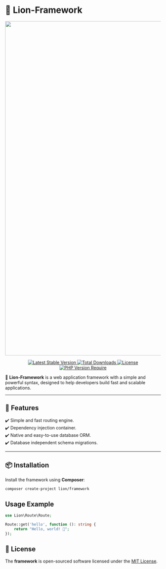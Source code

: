 # 🦁 Lion-Framework

<p align="center">
  <a href="https://lion-client.vercel.app/" target="_blank">
    <img width="1920" height="1080" alt="presentation-lion-packages" src="https://github.com/user-attachments/assets/2e6ced92-687d-49c7-bf0e-bad214b1fd5e" />
  </a>
</p>


<p align="center">
  <a href="https://packagist.org/packages/lion/framework">
    <img src="https://poser.pugx.org/lion/framework/v" alt="Latest Stable Version">
  </a>
  <a href="https://packagist.org/packages/lion/framework">
    <img src="https://poser.pugx.org/lion/framework/downloads" alt="Total Downloads">
  </a>
  <a href="https://github.com/lion-packages/framework/blob/main/LICENSE">
    <img src="https://poser.pugx.org/lion/framework/license" alt="License">
  </a>
  <a href="https://www.php.net/">
    <img src="https://poser.pugx.org/lion/framework/require/php" alt="PHP Version Require">
  </a>
</p>

🚀 **Lion-Framework** is a web application framework with a simple and powerful syntax, designed to help developers build fast and scalable applications.

---

## 📖 Features

✔️ Simple and fast routing engine.  
✔️ Dependency injection container.  
✔️ Native and easy-to-use database ORM.  
✔️ Database independent schema migrations.  

---

## 📦 Installation

Install the framework using **Composer**:

```bash
composer create-project lion/framework
```

## Usage Example

```php
use Lion\Route\Route;

Route::get('hello', function (): string {
    return "Hello, world! 🦁";
});
```

## 📝 License

The <strong>framework</strong> is open-sourced software licensed under the [MIT License](https://github.com/lion-packages/framework/blob/main/LICENSE).
